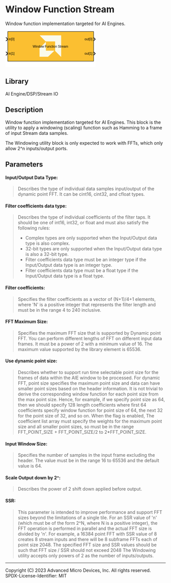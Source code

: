 # Window Function Stream

Window function implementation targeted for AI Engines.

![](./Images/block.png)

## Library

AI Engine/DSP/Stream IO

## Description

Window function implementation targeted for AI Engines. This block is
the utility to apply a windowing (scaling) function such as Hamming to a
frame of input Stream data samples.

The Windowing utility block is only expected to work with FFTs, which
only allow 2^n inputs/output ports.

## Parameters

#### Input/Output Data Type:

> Describes the type of individual data samples input/output of the
  dynamic point FFT. It can be cint16, cint32, and cfloat types.

#### Filter coefficients data type:

> Describes the type of individual coefficients of the filter taps. It
  should be one of int16, int32, or float and must also satisfy the
  following rules:
  >- Complex types are only supported when the Input/Output data type is
    also complex.
  >- 32-bit types are only supported when the Input/Output data type is
    also a 32-bit type.
  >- Filter coefficients data type must be an integer type if the
    Input/Output data type is an integer type.
  >- Filter coefficients data type must be a float type if the
    Input/Output data type is a float type.

#### Filter coefficients:

> Specifies the filter coefficients as a vector of (N+1)/4+1 elements,
  where 'N' is a positive integer that represents the filter length and
  must be in the range 4 to 240 inclusive.

#### FFT Maximum Size:

> Specifies the maximum FFT size that is supported by Dynamic point FFT.
  You can perform different lengths of FFT on different input data
  frames. It must be a power of 2 with a minimum value of 16. The
  maximum value supported by the library element is 65536.

#### Use dynamic point size:

> Describes whether to support run time selectable point size for the
  frames of data within the AIE window to be processed.
> For dynamic FFT, point size specifies the maximum point size and data
  can have smaller point sizes based on the header information. It is
  not trivial to derive the corresponding window function for each point
  size from the max point size. Hence, for example, if we specify point
  size as 64, then we should specify 128 length coefficients where first
  64 coefficients specify window function for point size of 64, the next
  32 for the point size of 32, and so on.
> When the flag is enabled, The coefficient list array must specify the
  weights for the maximum point size and all smaller point sizes, so
  must be in the range FFT_POINT_SIZE + FFT_POINT_SIZE/2 to
  2\*FFT_POINT_SIZE.

#### Input Window Size:

> Specifies the number of samples in the input frame excluding the
  header. The value must be in the range 16 to 65536 and the default
  value is 64.

#### Scale Output down by 2^:

> Describes the power of 2 shift down applied before output.

#### SSR:

> This parameter is intended to improve performance and support FFT
  sizes beyond the limitations of a single tile. For an SSR value of 'n'
  (which must be of the form 2^N, where N is a positive integer), the
  FFT operation is performed in parallel and the actual FFT size is
  divided by 'n'. For example, a 16384 point FFT with SSR value of 8
  creates 8 stream inputs and there will be 8 subframe FFTs each of
  point size 2048. The specified FFT size and SSR values should be such
  that FFT size / SSR should not exceed 2048
> The Windowing utility accepts only powers of 2 as the number of
  inputs/outputs.

--------------
Copyright (C) 2023 Advanced Micro Devices, Inc. All rights reserved.
SPDX-License-Identifier: MIT
